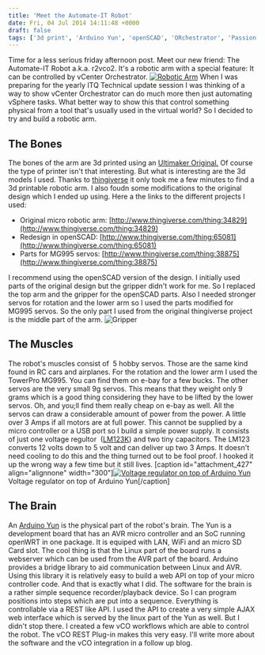 ```yaml
---
title: 'Meet the Automate-IT Robot'
date: Fri, 04 Jul 2014 14:11:48 +0000
draft: false
tags: ['3d print', 'Arduino Yun', 'openSCAD', 'ORchestrator', 'Passion for Technology', 'Robotic arm', 'robotics', 'Robotics and Electronics', 'thingiverse', 'vRealize Orchestrator (vCO)']
---
```


Time for a less serious friday afternoon post. Meet our new friend: The Automate-IT Robot a.k.a. r2vco2. It's a robotic arm with a special feature: It can be controlled by vCenter Orchestrator. [![Robotic Arm](http://automate-it.today/wp-content/uploads/2014/07/2014-07-03-16.47.25-300x168.jpg)](http://automate-it.today/wp-content/uploads/2014/07/2014-07-03-16.47.25.jpg) When I was preparing for the yearly ITQ Technical update session I was thinking of a way to show vCenter Orchestrator can do much more then just automating vSphere tasks. What better way to show this that control something physical from a tool that's usually used in the virtual world? So I decided to try and build a robotic arm.

The Bones
---------

The bones of the arm are 3d printed using an [Ultimaker Original.](https://www.ultimaker.com/pages/our-printers/ultimaker-original) Of course the type of printer isn't that interesting. But what is interesting are the 3d models I used. Thanks to [thingiverse](http://www.thingiverse.com/) it only took me a few minutes to find a 3d printable robotic arm. I also foudn some modifications to the original design which I ended up using. Here a the links to the different projects I used:

*   Original micro robotic arm: [http://www.thingiverse.com/thing:34829](http://www.thingiverse.com/thing:34829)
*   Redesign in openSCAD: [http://www.thingiverse.com/thing:65081](http://www.thingiverse.com/thing:65081)
*   Parts for MG995 servos: [http://www.thingiverse.com/thing:38875](http://www.thingiverse.com/thing:38875)

I recommend using the openSCAD version of the design. I initially used parts of the original design but the gripper didn't work for me. So I replaced the top arm and the gripper for the openSCAD parts. Also I needed stronger servos for rotation and the lower arm so I used the parts modified for MG995 servos. So the only part I used from the original thingiverse project is the middle part of the arm. ![Gripper](http://automate-it.today/wp-content/uploads/2014/07/2014-07-03-16.48.19-300x168.jpg)

The Muscles
-----------

The robot's muscles consist of  5 hobby servos. Those are the same kind found in RC cars and airplanes. For the rotation and the lower arm I used the TowerPro MG995. You can find them on e-bay for a few bucks. The other servos are the very small 9g servos. This means that they weight only 9 grams which is a good thing considering they have to be lifted by the lower servos. Oh, and you;ll find them really cheap on e-bay as well. All the servos can draw a considerable amount of power from the power. A little over 3 Amps if all motors are at full power. This cannot be supplied by a micro controller or a USB port so I build a simple power supply. It consists of just one voltage regultor  ([LM123K](http://www.google.nl/url?sa=t&rct=j&q=&esrc=s&source=web&cd=1&ved=0CDMQFjAA&url=http%3A%2F%2Fwww.alldatasheet.com%2Fdatasheet-pdf%2Fpdf%2F8618%2FNSC%2FLM123K.html&ei=Mqe2U-joKrSc0wXj1IEo&usg=AFQjCNFhSfVG7XS_hS3BIuL9p1hp88JeEQ&sig2=7znqCx1_w2si7jcVglhM3g&bvm=bv.70138588,d.d2k)) and two tiny capacitors. The LM123 converts 12 volts down to 5 volt and can deliver up two 3 Amps. It doesn't need cooling to do this and the thing turned out to be fool proof. I hooked it up the wrong way a few time but it still lives. \[caption id="attachment\_427" align="alignnone" width="300"\][![Voltage regulator on top of Arduino Yun](http://automate-it.today/wp-content/uploads/2014/07/2014-07-03-16.48.01-300x168.jpg)](http://automate-it.today/wp-content/uploads/2014/07/2014-07-03-16.48.01.jpg) Voltage regulator on top of Arduino Yun\[/caption\]

The Brain
---------

An [Arduino Yun](http://arduino.cc/en/Main/ArduinoBoardYun) is the physical part of the robot's brain. The Yun is a development board that has an AVR micro controller and an SoC running openWRT in one package. It is equiped with LAN, WiFi and an micro SD Card slot. The cool thing is that the Linux part of the board runs a webserver which can be used from the AVR part of the board. Arduino provides a bridge library to aid communication between Linux and AVR. Using this library it is relatively easy to build a web API on top of your micro controller code. And that is exactly what I did. The software for the brain is a rather simple sequence recorder/playback device. So I can program positions into steps which are put into a sequence. Everything is controllable via a REST like API. I used the API to create a very simple AJAX web interface which is served by the linux part of the Yun as well. But I didn't stop there. I created a few vCO workflows which are able to control the robot. The vCO REST Plug-in makes this very easy. I'll write more about the software and the vCO integration in a follow up blog.